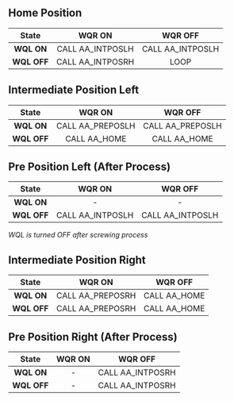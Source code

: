 
## Home Position

|    **State**    |    **WQR ON**    |   **WQR OFF**    |
| :-------------: | :--------------: | :--------------: |
|   **WQL ON**    | CALL AA_INTPOSLH | CALL AA_INTPOSLH |
|   **WQL OFF**   | CALL AA_INTPOSRH |       LOOP       |

## Intermediate Position Left

|  **State**  |    **WQR ON**    |   **WQR OFF**    |
| :---------: | :--------------: | :--------------: |
| **WQL ON**  | CALL AA_PREPOSLH | CALL AA_PREPOSLH |
| **WQL OFF** |   CALL AA_HOME   |   CALL AA_HOME   |

## Pre Position Left (After Process)

|  **State**  |    **WQR ON**    |   **WQR OFF**    |
| :---------: | :--------------: | :--------------: |
| **WQL ON**  |        -         |        -         |
| **WQL OFF** | CALL AA_INTPOSLH | CALL AA_INTPOSLH |
*WQL is turned OFF after screwing process*

## Intermediate Position Right

|  **State**  |    **WQR ON**    | **WQR OFF**  |
| :---------: | :--------------: | :----------: |
| **WQL ON**  | CALL AA_PREPOSRH | CALL AA_HOME |
| **WQL OFF** | CALL AA_PREPOSRH | CALL AA_HOME |

## Pre Position Right (After Process)

|  **State**  | **WQR ON** |   **WQR OFF**    |
| :---------: | :--------: | :--------------: |
| **WQL ON**  |     -      | CALL AA_INTPOSRH |
| **WQL OFF** |     -      | CALL AA_INTPOSRH |
